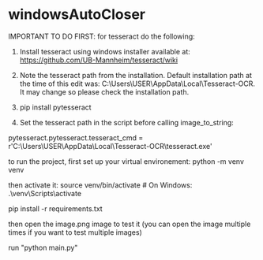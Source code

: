 # windowsAutoCloser
IMPORTANT TO DO FIRST:
for tesseract do the following: 
1. Install tesseract using windows installer available at: https://github.com/UB-Mannheim/tesseract/wiki

2. Note the tesseract path from the installation. Default installation path at the time of this edit was: C:\Users\USER\AppData\Local\Tesseract-OCR. It may change so please check the installation path.

3. pip install pytesseract

4. Set the tesseract path in the script before calling image_to_string:

pytesseract.pytesseract.tesseract_cmd = r'C:\Users\USER\AppData\Local\Tesseract-OCR\tesseract.exe'


to run the project, first set up your virtual environement:
python -m venv venv

then activate it:
source venv/bin/activate  # On Windows: .\venv\Scripts\activate

pip install -r requirements.txt

then open the image.png image to test it (you can open the image multiple times if you want to test multiple images)

run "python main.py"

